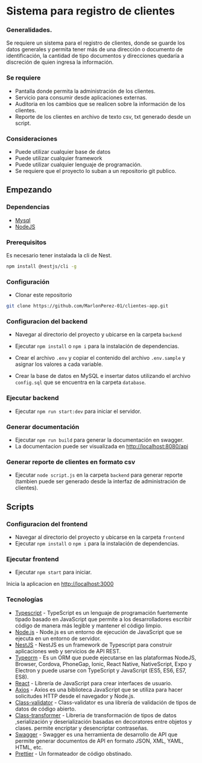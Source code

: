 # Sistema para registro de clientes

### Generalidades.

Se requiere un sistema para el registro de clientes, donde se guarde los datos generales y permita tener más de una
dirección o documento de identificación, la cantidad de tipo documentos y direcciones quedaría a discreción de quien
ingresa la información.

### Se requiere

- Pantalla donde permita la administración de los clientes.
- Servicio para consumir desde aplicaciones externas.
- Auditoria en los cambios que se realicen sobre la información de los clientes.
- Reporte de los clientes en archivo de texto csv, txt generado desde un script.

### Consideraciones

- Puede utilizar cualquier base de datos
- Puede utilizar cualquier framework
- Puede utilizar cualquier lenguaje de programación.
- Se requiere que el proyecto lo suban a un repositorio git publico.

## Empezando

### Dependencias

* [Mysql](https://www.mysql.com/)
* [NodeJS](https://nodejs.org/en/)

### Prerequisitos
Es necesario tener instalada la cli de Nest.
```sh
npm install @nestjs/cli -g
```

### Configuración

* Clonar este repositorio

```sh
git clone https://github.com/MarlonPerez-01/clientes-app.git
```

### Configuracion del backend

* Navegar al directorio del proyecto y ubicarse en la carpeta `backend`

* Ejecutar `npm install` o `npm i` para la instalación de dependencias.

* Crear el archivo `.env` y copiar el contenido del archivo `.env.sample` y asignar los valores a cada variable.

* Crear la base de datos en MySQL e insertar datos utilizando el archivo `config.sql` que se encuentra en la carpeta
  `database`.

### Ejecutar backend

* Ejecutar `npm run start:dev` para iniciar el servidor.

### Generar documentación
* Ejecutar `npm run build` para generar la documentación en swagger.
* La documentacion puede ser visualizada en [http://localhost:8080/api](http://localhost:8080/api)

### Generar reporte de clientes en formato csv 
* Ejecutar `node script.js` en la carpeta `backend` para generar reporte (tambien puede ser generado desde la interfaz de administración de clientes).

## Scripts

### Configuracion del frontend

* Navegar al directorio del proyecto y ubicarse en la carpeta `frontend`
* Ejecutar `npm install` o `npm i` para la instalación de dependencias.

### Ejecutar frontend

* Ejecutar `npm start` para iniciar.

Inicia la aplicacion en [http://localhost:3000](http://localhost:3000)


### Tecnologías

- [Typescript](https://www.typescriptlang.org/) - TypeScript es un lenguaje de programación fuertemente tipado basado en
  JavaScript que permite a los desarrolladores escribir código de manera más legible y mantener el código limpio.
- [Node.js](https://nodejs.org/) - Node.js es un entorno de ejecución de JavaScript que se ejecuta en un entorno
  de servidor.
- [NestJS](https://nestjs.com/) - NestJS es un framework de Typescript para construir aplicaciones web y
  servicios de API REST.
- [Typeorm](https://typeorm.io/) - Es un ORM que puede ejecutarse en las plataformas NodeJS, Browser, Cordova,
  PhoneGap, Ionic, React Native, NativeScript, Expo y Electron y puede usarse con TypeScript y JavaScript (ES5, ES6,
  ES7, ES8).
- [React](https://reactjs.org/) - Librería de JavaScript para crear interfaces de usuario.
- [Axios](https://axios-http.com/docs/intro) - Axios es una biblioteca JavaScript que se utiliza para hacer solicitudes
  HTTP desde el navegador y Node.js.
- [Class-validator](https://github.com/typestack/class-validator) - Class-validator es una librería de validación
  de tipos de datos de código abierto.
- [Class-transformer](https://github.com/typestack/class-transformer) - Libreria de transformación de tipos de datos
  ,serialización y deserialización basadas en decoratores entre objetos y clases.
  permite encriptar y desencriptar contraseñas.
- [Swagger](https://swagger.io/) - Swagger es una herramienta de desarrollo de API que permite generar documentos de
  API en formato JSON, XML, YAML, HTML, etc.
- [Prettier](https://prettier.io/) - Un formateador de código obstinado.
